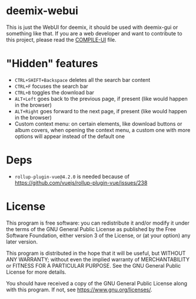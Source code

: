 # deemix-webui

This is just the WebUI for deemix, it should be used with deemix-gui or something like that.
If you are a web developer and want to contribute to this project, please read the [COMPILE-UI](COMPILE-UI.md) file.

# "Hidden" features

- `CTRL+SHIFT+Backspace` deletes all the search bar content
- `CTRL+F` focuses the search bar
- `CTRL+B` toggles the download bar
- `ALT+Left` goes back to the previous page, if present (like would happen in the browser)
- `ALT+Right` goes forward to the next page, if present (like would happen in the browser)
- Custom context menu: on certain elements, like download buttons or album covers, when opening the context menu, a custom one with more options will appear instead of the default one

# Deps

- `rollup-plugin-vue@4.2.0` is needed because of https://github.com/vuejs/rollup-plugin-vue/issues/238

# License

This program is free software: you can redistribute it and/or modify
it under the terms of the GNU General Public License as published by
the Free Software Foundation, either version 3 of the License, or
(at your option) any later version.

This program is distributed in the hope that it will be useful,
but WITHOUT ANY WARRANTY; without even the implied warranty of
MERCHANTABILITY or FITNESS FOR A PARTICULAR PURPOSE.  See the
GNU General Public License for more details.

You should have received a copy of the GNU General Public License
along with this program.  If not, see <https://www.gnu.org/licenses/>.
